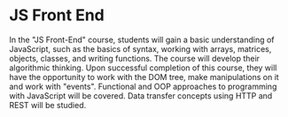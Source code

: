 # JS Front End

In the "JS Front-End" course, students will gain a basic understanding of JavaScript, such as the basics of syntax, working with arrays, matrices, objects, classes, and writing functions. The course will develop their algorithmic thinking. Upon successful completion of this course, they will have the opportunity to work with the DOM tree, make manipulations on it and work with "events". Functional and OOP approaches to programming with JavaScript will be covered. Data transfer concepts using HTTP and REST will be studied.
